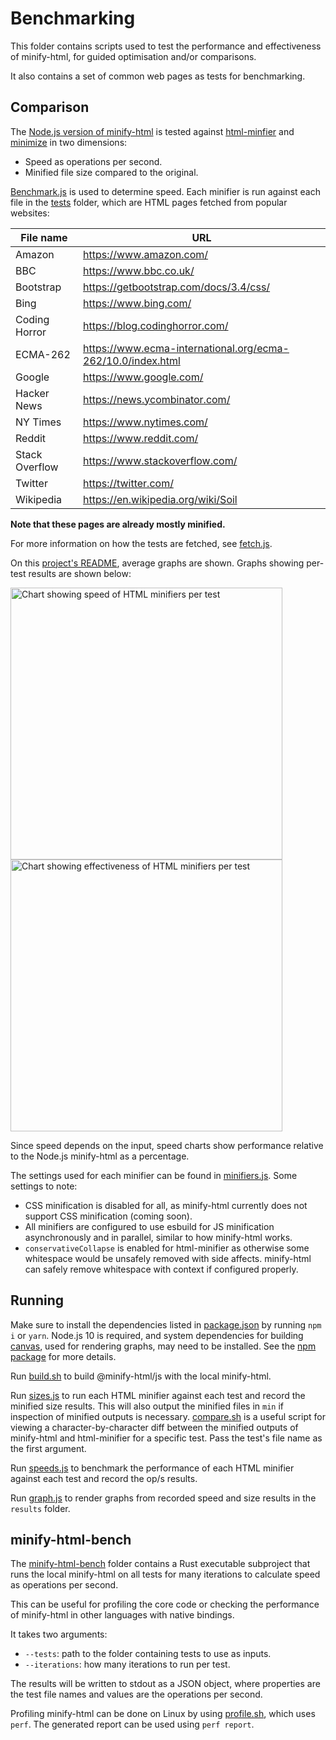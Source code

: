 # Benchmarking

This folder contains scripts used to test the performance and effectiveness of minify-html, for guided optimisation and/or comparisons.

It also contains a set of common web pages as tests for benchmarking.

## Comparison

The [Node.js version of minify-html](../nodejs) is tested against [html-minfier](https://github.com/kangax/html-minifier) and [minimize](https://github.com/Swaagie/minimize) in two dimensions:

- Speed as operations per second.
- Minified file size compared to the original.

[Benchmark.js](https://benchmarkjs.com) is used to determine speed. Each minifier is run against each file in the [tests](./tests) folder, which are HTML pages fetched from popular websites:

|File name|URL|
|---|---|
|Amazon|https://www.amazon.com/|
|BBC|https://www.bbc.co.uk/|
|Bootstrap|https://getbootstrap.com/docs/3.4/css/|
|Bing|https://www.bing.com/|
|Coding Horror|https://blog.codinghorror.com/|
|ECMA-262|https://www.ecma-international.org/ecma-262/10.0/index.html|
|Google|https://www.google.com/|
|Hacker News|https://news.ycombinator.com/|
|NY Times|https://www.nytimes.com/|
|Reddit|https://www.reddit.com/|
|Stack Overflow|https://www.stackoverflow.com/|
|Twitter|https://twitter.com/|
|Wikipedia|https://en.wikipedia.org/wiki/Soil|

**Note that these pages are already mostly minified.**

For more information on how the tests are fetched, see [fetch.js](./fetch.js).

On this [project's README](../README.md), average graphs are shown. Graphs showing per-test results are shown below:

<img width="435" alt="Chart showing speed of HTML minifiers per test" src="https://wilsonl.in/minify-html/bench/0.3.3/js/speeds.png"> <img width="435" alt="Chart showing effectiveness of HTML minifiers per test" src="https://wilsonl.in/minify-html/bench/0.3.3/js/sizes.png">

Since speed depends on the input, speed charts show performance relative to the Node.js minify-html as a percentage.

The settings used for each minifier can be found in [minifiers.js](./minifiers.js). Some settings to note:

- CSS minification is disabled for all, as minify-html currently does not support CSS minification (coming soon).
- All minifiers are configured to use esbuild for JS minification asynchronously and in parallel, similar to how minify-html works.
- `conservativeCollapse` is enabled for html-minifier as otherwise some whitespace would be unsafely removed with side affects. minify-html can safely remove whitespace with context if configured properly.

## Running

Make sure to install the dependencies listed in [package.json](./package.json) by running `npm i` or `yarn`. Node.js 10 is required, and system dependencies for building [canvas](https://www.npmjs.com/package/canvas), used for rendering graphs, may need to be installed. See the [npm package](https://www.npmjs.com/package/canvas) for more details.

Run [build.sh](./build.sh) to build @minify-html/js with the local minify-html.

Run [sizes.js](sizes.js) to run each HTML minifier against each test and record the minified size results. This will also output the minified files in `min` if inspection of minified outputs is necessary. [compare.sh](./compare.sh) is a useful script for viewing a character-by-character diff between the minified outputs of minify-html and html-minifier for a specific test. Pass the test's file name as the first argument.

Run [speeds.js](./speeds.js) to benchmark the performance of each HTML minifier against each test and record the op/s results.

Run [graph.js](./graph.js) to render graphs from recorded speed and size results in the `results` folder.

## minify-html-bench

The [minify-html-bench](./minify-html-bench) folder contains a Rust executable subproject that runs the local minify-html on all tests for many iterations to calculate speed as operations per second.

This can be useful for profiling the core code or checking the performance of minify-html in other languages with native bindings.

It takes two arguments:

- `--tests`: path to the folder containing tests to use as inputs.
- `--iterations`: how many iterations to run per test.

The results will be written to stdout as a JSON object, where properties are the test file names and values are the operations per second.

Profiling minify-html can be done on Linux by using [profile.sh](./profile.sh), which uses `perf`. The generated report can be used using `perf report`.
